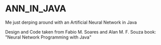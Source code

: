 # ANN_IN_JAVA
Me just derping around with an Artificial Neural Network in Java

Design and Code taken from Fabio M. Soares and Alan M. F. Souza book: "Neural Network Programming with Java"
